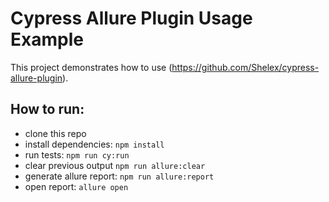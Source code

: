 # Cypress Allure Plugin Usage Example

This project demonstrates how to use
(https://github.com/Shelex/cypress-allure-plugin).

## How to run:

-   clone this repo
-   install dependencies: `npm install`
-   run tests: `npm run cy:run`
-   clear previous output `npm run allure:clear`
-   generate allure report: `npm run allure:report`
-   open report: `allure open`
